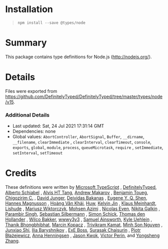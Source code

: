 # Installation

> `npm install --save @types/node`

# Summary

This package contains type definitions for Node.js (http://nodejs.org/).

# Details

Files were exported from https://github.com/DefinitelyTyped/DefinitelyTyped/tree/master/types/node/v15.

### Additional Details

* Last updated: Sat, 24 Jul 2021 17:31:14 GMT
* Dependencies: none
* Global values: `AbortController`, `AbortSignal`, `Buffer`, `__dirname`, `__filename`, `clearImmediate`
  , `clearInterval`, `clearTimeout`, `console`, `exports`, `global`, `module`, `process`, `queueMicrotask`, `require`
  , `setImmediate`, `setInterval`, `setTimeout`

# Credits

These definitions were written by [Microsoft TypeScript](https://github.com/Microsoft)
, [DefinitelyTyped](https://github.com/DefinitelyTyped), [Alberto Schiabel](https://github.com/jkomyno)
, [Alvis HT Tang](https://github.com/alvis), [Andrew Makarov](https://github.com/r3nya)
, [Benjamin Toueg](https://github.com/btoueg), [Chigozirim C.](https://github.com/smac89)
, [David Junger](https://github.com/touffy), [Deividas Bakanas](https://github.com/DeividasBakanas)
, [Eugene Y. Q. Shen](https://github.com/eyqs), [Hannes Magnusson](https://github.com/Hannes-Magnusson-CK)
, [Hoàng Văn Khải](https://github.com/KSXGitHub), [Huw](https://github.com/hoo29), [Kelvin Jin](https://github.com/kjin)
, [Klaus Meinhardt](https://github.com/ajafff), [Lishude](https://github.com/islishude)
, [Mariusz Wiktorczyk](https://github.com/mwiktorczyk), [Mohsen Azimi](https://github.com/mohsen1)
, [Nicolas Even](https://github.com/n-e), [Nikita Galkin](https://github.com/galkin)
, [Parambir Singh](https://github.com/parambirs), [Sebastian Silbermann](https://github.com/eps1lon)
, [Simon Schick](https://github.com/SimonSchick), [Thomas den Hollander](https://github.com/ThomasdenH)
, [Wilco Bakker](https://github.com/WilcoBakker), [wwwy3y3](https://github.com/wwwy3y3)
, [Samuel Ainsworth](https://github.com/samuela), [Kyle Uehlein](https://github.com/kuehlein)
, [Thanik Bhongbhibhat](https://github.com/bhongy), [Marcin Kopacz](https://github.com/chyzwar)
, [Trivikram Kamat](https://github.com/trivikr), [Minh Son Nguyen](https://github.com/nguymin4)
, [Junxiao Shi](https://github.com/yoursunny), [Ilia Baryshnikov](https://github.com/qwelias)
, [ExE Boss](https://github.com/ExE-Boss), [Surasak Chaisurin](https://github.com/Ryan-Willpower)
, [Piotr Błażejewicz](https://github.com/peterblazejewicz), [Anna Henningsen](https://github.com/addaleax)
, [Jason Kwok](https://github.com/JasonHK), [Victor Perin](https://github.com/victorperin),
and [Yongsheng Zhang](https://github.com/ZYSzys).
